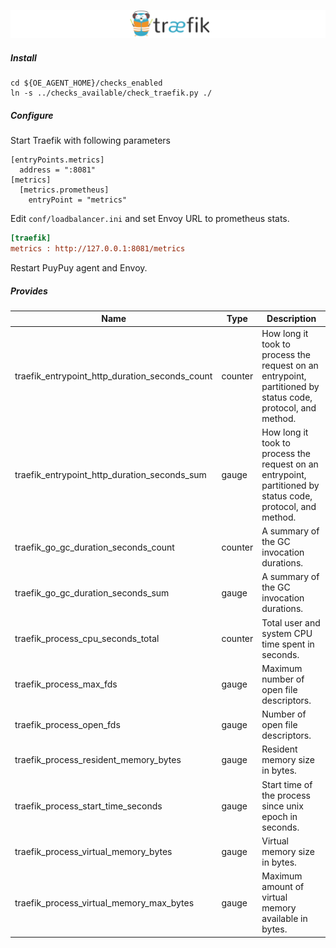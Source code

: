 ![Traefik](../../images/traefik.png)

##### **Install** 

```commandline
cd ${OE_AGENT_HOME}/checks_enabled
ln -s ../checks_available/check_traefik.py ./
```

##### **Configure**

Start Traefik with following parameters 

```
[entryPoints.metrics]
  address = ":8081"
[metrics]
  [metrics.prometheus]
    entryPoint = "metrics"
```

Edit ```conf/loadbalancer.ini``` and set Envoy URL to prometheus stats. 

```ini
[traefik]
metrics : http://127.0.0.1:8081/metrics
```  

Restart PuyPuy agent and Envoy. 

##### **Provides**

| Name  | Type | Description |
| ------------- | ------------- |------------- |
|traefik_entrypoint_http_duration_seconds_count|counter|How long it took to process the request on an entrypoint, partitioned by status code, protocol, and method.|
|traefik_entrypoint_http_duration_seconds_sum|gauge|How long it took to process the request on an entrypoint, partitioned by status code, protocol, and method.|
|traefik_go_gc_duration_seconds_count|counter|A summary of the GC invocation durations.|
|traefik_go_gc_duration_seconds_sum|gauge|A summary of the GC invocation durations.|
|traefik_process_cpu_seconds_total|counter|Total user and system CPU time spent in seconds.|
|traefik_process_max_fds|gauge|Maximum number of open file descriptors.|
|traefik_process_open_fds|gauge|Number of open file descriptors.|
|traefik_process_resident_memory_bytes|gauge|Resident memory size in bytes.|
|traefik_process_start_time_seconds|gauge|Start time of the process since unix epoch in seconds.|
|traefik_process_virtual_memory_bytes|gauge|Virtual memory size in bytes.|
|traefik_process_virtual_memory_max_bytes|gauge|Maximum amount of virtual memory available in bytes.|
